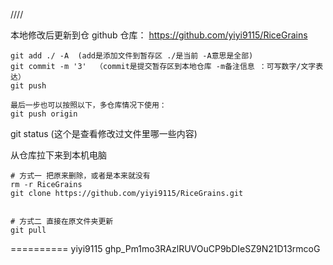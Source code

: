 ////

本地修改后更新到仓 github 仓库： https://github.com/yiyi9115/RiceGrains
```shell
git add ./ -A  (add是添加文件到暂存区 ./是当前 -A意思是全部)
git commit -m '3'  （commit是提交暂存区到本地仓库 -m备注信息 ：可写数字/文字表达）
git push

最后一步也可以按照以下，多仓库情况下使用：
git push origin
```

git status (这个是查看修改过文件里哪一些内容)




从仓库拉下来到本机电脑
```shell
# 方式一 把原来删除，或者是本来就没有
rm -r RiceGrains
git clone https://github.com/yiyi9115/RiceGrains.git


# 方式二 直接在原文件夹更新
git pull

```


==========
yiyi9115
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
